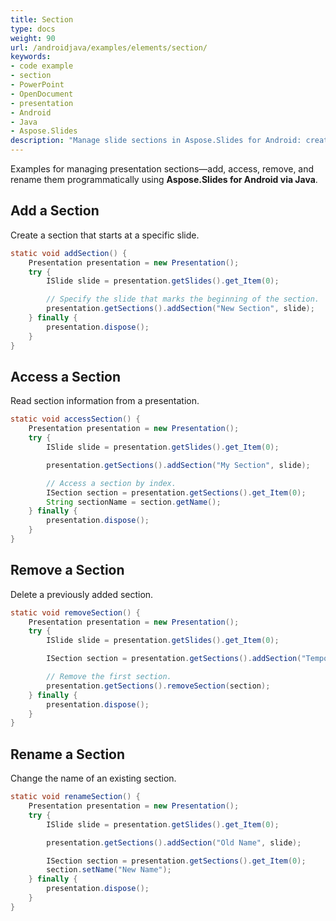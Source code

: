 ```yaml
---
title: Section
type: docs
weight: 90
url: /androidjava/examples/elements/section/
keywords:
- code example
- section
- PowerPoint
- OpenDocument
- presentation
- Android
- Java
- Aspose.Slides
description: "Manage slide sections in Aspose.Slides for Android: create, rename, reorder, and group slides with Java examples for PPT, PPTX, and ODP."
---
```


Examples for managing presentation sections—add, access, remove, and rename them programmatically using **Aspose.Slides for Android via Java**.

## **Add a Section**

Create a section that starts at a specific slide.

```java
static void addSection() {
    Presentation presentation = new Presentation();
    try {
        ISlide slide = presentation.getSlides().get_Item(0);

        // Specify the slide that marks the beginning of the section.
        presentation.getSections().addSection("New Section", slide);
    } finally {
        presentation.dispose();
    }
}
```

## **Access a Section**

Read section information from a presentation.

```java
static void accessSection() {
    Presentation presentation = new Presentation();
    try {
        ISlide slide = presentation.getSlides().get_Item(0);

        presentation.getSections().addSection("My Section", slide);

        // Access a section by index.
        ISection section = presentation.getSections().get_Item(0);
        String sectionName = section.getName();
    } finally {
        presentation.dispose();
    }
}
```

## **Remove a Section**

Delete a previously added section.

```java
static void removeSection() {
    Presentation presentation = new Presentation();
    try {
        ISlide slide = presentation.getSlides().get_Item(0);

        ISection section = presentation.getSections().addSection("Temporary Section", slide);

        // Remove the first section.
        presentation.getSections().removeSection(section);
    } finally {
        presentation.dispose();
    }
}
```

## **Rename a Section**

Change the name of an existing section.

```java
static void renameSection() {
    Presentation presentation = new Presentation();
    try {
        ISlide slide = presentation.getSlides().get_Item(0);

        presentation.getSections().addSection("Old Name", slide);

        ISection section = presentation.getSections().get_Item(0);
        section.setName("New Name");
    } finally {
        presentation.dispose();
    }
}
```
